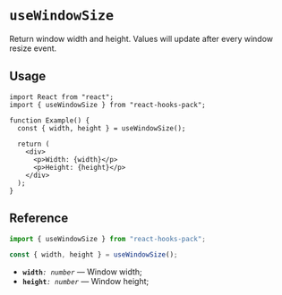 # `useWindowSize`

Return window width and height. Values will update after every window resize event.

## Usage

```tsx
import React from "react";
import { useWindowSize } from "react-hooks-pack";

function Example() {
  const { width, height } = useWindowSize();

  return (
    <div>
      <p>Width: {width}</p>
      <p>Height: {height}</p>
    </div>
  );
}
```

## Reference

```ts
import { useWindowSize } from "react-hooks-pack";

const { width, height } = useWindowSize();
```

- **`width`**_`: number`_ &mdash; Window width;
- **`height`**_`: number`_ &mdash; Window height;

